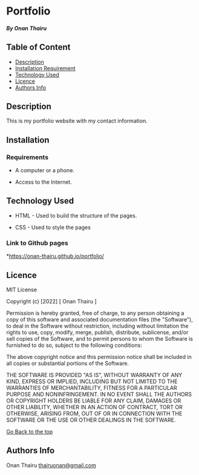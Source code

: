 # Portfolio
 
 ##### By Onan Thairu
 
 ## Table of Content
 
 + [Description](#description)
 + [Installation Requirement](#Installation)
 + [Technology Used](#technology-used)
 + [Licence](#licence)
 + [Authors Info](#author-Info)
 
 
 ## Description
 <p>This is my portfolio website with my contact information.</p>
 
 ## Installation
 
 ### Requirements
 
 * A computer or a phone.
 
 * Access to the Internet.
 
 
 ## Technology Used
 * HTML - Used to build the structure of the pages.
 
 * CSS - Used to style the pages
 
 
 ### Link to Github pages
 
 *https://onan-thairu.github.io/portfolio/
 
 
 ## Licence
 
 MIT License
 
 Copyright (c) [2022] [ Onan Thairu ]
 
 Permission is hereby granted, free of charge, to any person obtaining a copy
 of this software and associated documentation files (the "Software"), to deal
 in the Software without restriction, including without limitation the rights
 to use, copy, modify, merge, publish, distribute, sublicense, and/or sell
 copies of the Software, and to permit persons to whom the Software is
 furnished to do so, subject to the following conditions:
 
 The above copyright notice and this permission notice shall be included in all
 copies or substantial portions of the Software.
 
 THE SOFTWARE IS PROVIDED "AS IS", WITHOUT WARRANTY OF ANY KIND, EXPRESS OR
 IMPLIED, INCLUDING BUT NOT LIMITED TO THE WARRANTIES OF MERCHANTABILITY,
 FITNESS FOR A PARTICULAR PURPOSE AND NONINFRINGEMENT. IN NO EVENT SHALL THE
 AUTHORS OR COPYRIGHT HOLDERS BE LIABLE FOR ANY CLAIM, DAMAGES OR OTHER
 LIABILITY, WHETHER IN AN ACTION OF CONTRACT, TORT OR OTHERWISE, ARISING FROM,
 OUT OF OR IN CONNECTION WITH THE SOFTWARE OR THE USE OR OTHER DEALINGS IN THE
 SOFTWARE.
 
 [Go Back to the top](#portfolio)
 
 ## Authors Info

 Onan Thairu
 thairuonan@gmail.com

